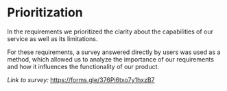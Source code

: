 # Prioritization

In the requirements we prioritized the clarity about the capabilities of our service as well as its limitations.

For these requirements, a survey answered directly by users was used as a method, which allowed us to analyze the importance of our requirements and how it influences the functionality of our product.

_Link to survey:_ https://forms.gle/376Pi6txo7y1hxzB7 
